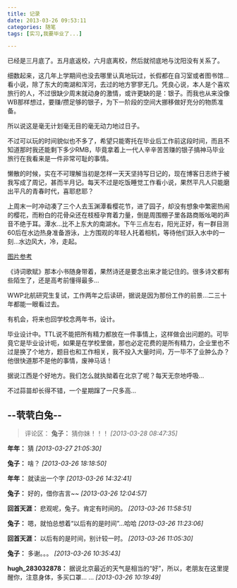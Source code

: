 ```yaml
---
title: 记录
date: 2013-03-26 09:53:11
categories: 随笔
tags: [实习,我要毕业了...]

---
```

已经是三月底了。五月底返校，六月底离校，然后就彻底地与沈阳没有关系了。

细数起来，这几年上学期间也没去哪里认真地玩过，长假都在自习室或者图书馆…看小说，除了东大的南湖和浑河，去过的地方寥寥无几。凭良心说，本人是个喜欢旅行的人，不过很缺少周末就动身的激情，或许更缺的是：银子。而我也从来没像WB那样想过，要赚/攒足够的银子，为下一阶段的空间大挪移做好充分的物质准备。

所以说这是毫无计划毫无目的毫无动力地过日子。

不过可以玩的时间貌似也不多了，希望只能寄托在毕业后工作前这段时间，而且不知道那时我还能剩下多少RMB，毕竟拿着上一代人辛辛苦苦赚的银子搞神马毕业旅行在我看来是一件非常可耻的事情。

懒散的时候，实在不可理解当初是怎样一天天坚持写日记的，现在博客日志终于被我写成了周记，甚而半月记。每天不过是吃饭睡觉工作看小说，果然平凡人只能磨出平凡的青春时代，喜耶悲耶？

上周末一时冲动凑了三个人去玉渊潭看樱花节，进了园子，却没有想象中繁密热闹的樱花，而粉白的花骨朵还在枝桠孕育着力量，倒是周围棚子里各路商贩吆喝的声音不绝于耳。潭水…比不上东大的南湖水。下午三点左右，阳光正好，有一群目测60后在水边热身准备游泳，上方围观的年轻人托着相机，等待他们跃入水中的一刻…水边风大，冷，走起。

[图片参考](http://dcbbs.zol.com.cn/4/22_34762.html)

《诗词歌赋》那本小书随身带着，果然诗还是要念出来才能记住的。很多诗文都有些陌生了，还是高考前懂得最多...

WWP北航研究生复试，工作两年之后读研，据说是因为那份工作的前景…二三十年都能一眼看过去。

有机会，将来也回学校念两年书，设计。

毕业设计中。TTL说不能把所有精力都放在一件事情上，这样做会出问题的。可毕竟它是毕业设计呃，如果是在学校里做，那也必定花费的是所有精力，企业里也不过是换了个地方，题目也和工作相关，我不投入大量时间，万一毕不了业肿么办？他很快道那不是他的事情，废神马话！

据说江西是个好地方。我们怎么就执拗着在北京了呢？每天无奈地呼吸...

不过蒜苗却长得不错，一个星期蹿了一尺多高...

--茕茕白兔--
---
>评论区：
>**兔子：** 猜你妹！！！  *[2013-03-28 08:47:35]*
>
**年年：** 猜  *[2013-03-27 21:05:30]*
>
**兔子：** 啥？  *[2013-03-26 18:18:50]*
>
**年年：** 就读出一个字  *[2013-03-26 14:32:41]*
>
**兔子：** 好的，借你吉言~~  *[2013-03-26 12:04:57]*
>
**回首天涯：** 悲观呢，兔子。肯定有时间的。  *[2013-03-26 11:58:51]*
>
**兔子：** 嗯，就怕总想着“以后有的是时间”...哈哈  *[2013-03-26 11:23:06]*
>
**回首天涯：** 以后有的是时间，别计较一时。  *[2013-03-26 11:05:30]*
>
**兔子：** 多谢。。。  *[2013-03-26 10:35:43]*
>
**hugh_283032878：** 据说北京最近的天气是相当的“好”，所以，老朋友在这里提醒你，注意身体，多买口罩... ...  *[2013-03-26 10:19:49]*
>
